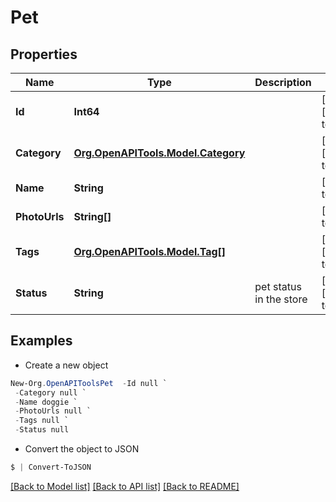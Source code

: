 # Pet
## Properties

Name | Type | Description | Notes
------------ | ------------- | ------------- | -------------
**Id** | **Int64** |  | [optional] [default to null]
**Category** | [**Org.OpenAPITools.Model.Category**](Category.md) |  | [optional] [default to null]
**Name** | **String** |  | [default to null]
**PhotoUrls** | **String[]** |  | [default to null]
**Tags** | [**Org.OpenAPITools.Model.Tag[]**](Tag.md) |  | [optional] [default to null]
**Status** | **String** | pet status in the store | [optional] [default to null]

## Examples

- Create a new object
```powershell
New-Org.OpenAPIToolsPet  -Id null `
 -Category null `
 -Name doggie `
 -PhotoUrls null `
 -Tags null `
 -Status null
```

- Convert the object to JSON
```powershell
$ | Convert-ToJSON
```


[[Back to Model list]](../README.md#documentation-for-models) [[Back to API list]](../README.md#documentation-for-api-endpoints) [[Back to README]](../README.md)

